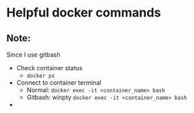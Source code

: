 # Helpful docker commands


## Note: 
Since I use gitbash 

- Check container status
  - `docker ps`
- Connect to container terminal
  - Normal: `docker exec -it <container_name> bash`
  - Gitbash: winpty `docker exec -it <container_name> bash`
- 